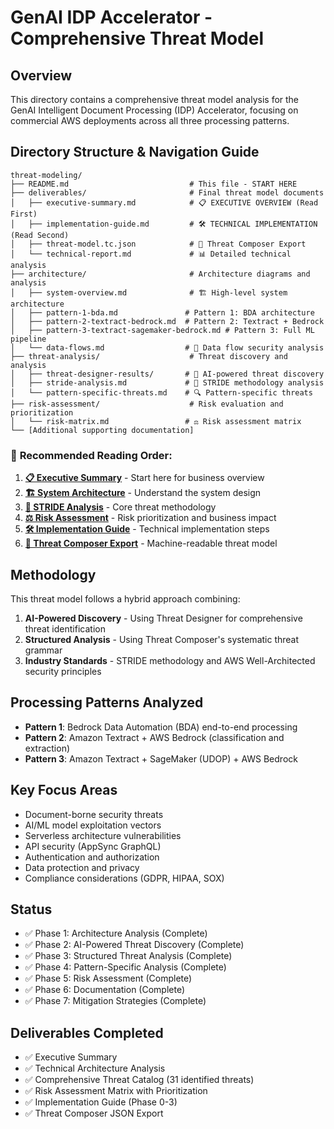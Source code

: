 # GenAI IDP Accelerator - Comprehensive Threat Model

## Overview
This directory contains a comprehensive threat model analysis for the GenAI Intelligent Document Processing (IDP) Accelerator, focusing on commercial AWS deployments across all three processing patterns.

## Directory Structure & Navigation Guide
```
threat-modeling/
├── README.md                           # This file - START HERE
├── deliverables/                       # Final threat model documents
│   ├── executive-summary.md            # 📋 EXECUTIVE OVERVIEW (Read First)
│   ├── implementation-guide.md         # 🛠️ TECHNICAL IMPLEMENTATION (Read Second)
│   ├── threat-model.tc.json            # 📄 Threat Composer Export
│   └── technical-report.md             # 📊 Detailed technical analysis
├── architecture/                       # Architecture diagrams and analysis
│   ├── system-overview.md              # 🏗️ High-level system architecture
│   ├── pattern-1-bda.md               # Pattern 1: BDA architecture
│   ├── pattern-2-textract-bedrock.md  # Pattern 2: Textract + Bedrock
│   ├── pattern-3-textract-sagemaker-bedrock.md # Pattern 3: Full ML pipeline
│   └── data-flows.md                  # 🔄 Data flow security analysis
├── threat-analysis/                    # Threat discovery and analysis
│   ├── threat-designer-results/       # 🤖 AI-powered threat discovery
│   ├── stride-analysis.md             # 🎯 STRIDE methodology analysis
│   └── pattern-specific-threats.md    # 🔍 Pattern-specific threats
├── risk-assessment/                    # Risk evaluation and prioritization
│   └── risk-matrix.md                 # ⚖️ Risk assessment matrix
└── [Additional supporting documentation]
```

### 📖 **Recommended Reading Order:**
1. **[📋 Executive Summary](deliverables/executive-summary.md)** - Start here for business overview
2. **[🏗️ System Architecture](architecture/system-overview.md)** - Understand the system design  
3. **[🎯 STRIDE Analysis](threat-analysis/stride-analysis.md)** - Core threat methodology
4. **[⚖️ Risk Assessment](risk-assessment/risk-matrix.md)** - Risk prioritization and business impact
5. **[🛠️ Implementation Guide](deliverables/implementation-guide.md)** - Technical implementation steps
6. **[📄 Threat Composer Export](deliverables/threat-model.tc.json)** - Machine-readable threat model

## Methodology
This threat model follows a hybrid approach combining:
1. **AI-Powered Discovery** - Using Threat Designer for comprehensive threat identification
2. **Structured Analysis** - Using Threat Composer's systematic threat grammar
3. **Industry Standards** - STRIDE methodology and AWS Well-Architected security principles

## Processing Patterns Analyzed
- **Pattern 1**: Bedrock Data Automation (BDA) end-to-end processing
- **Pattern 2**: Amazon Textract + AWS Bedrock (classification and extraction)
- **Pattern 3**: Amazon Textract + SageMaker (UDOP) + AWS Bedrock

## Key Focus Areas
- Document-borne security threats
- AI/ML model exploitation vectors
- Serverless architecture vulnerabilities
- API security (AppSync GraphQL)
- Authentication and authorization
- Data protection and privacy
- Compliance considerations (GDPR, HIPAA, SOX)

## Status
- ✅ Phase 1: Architecture Analysis (Complete)
- ✅ Phase 2: AI-Powered Threat Discovery (Complete)
- ✅ Phase 3: Structured Threat Analysis (Complete)
- ✅ Phase 4: Pattern-Specific Analysis (Complete)
- ✅ Phase 5: Risk Assessment (Complete)  
- ✅ Phase 6: Documentation (Complete)
- ✅ Phase 7: Mitigation Strategies (Complete)

## Deliverables Completed
- ✅ Executive Summary
- ✅ Technical Architecture Analysis
- ✅ Comprehensive Threat Catalog (31 identified threats)
- ✅ Risk Assessment Matrix with Prioritization
- ✅ Implementation Guide (Phase 0-3)
- ✅ Threat Composer JSON Export
